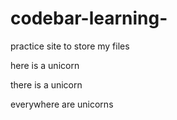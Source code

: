 # codebar-learning-
practice site to store my files 

here is a unicorn 

there is a unicorn

everywhere are unicorns 